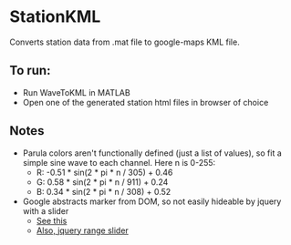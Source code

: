 # StationKML
Converts station data from .mat file to google-maps KML file.

## To run: ##
* Run WaveToKML in MATLAB
* Open one of the generated station html files in browser of choice

## Notes ##
* Parula colors aren't functionally defined (just a list of values), so fit a simple sine wave to each channel. Here n is 0-255:
    * R: -0.51 * sin(2 * pi * n / 305) + 0.46
    * G:  0.58 * sin(2 * pi * n / 911) + 0.24
    * B:  0.34 * sin(2 * pi * n / 308) + 0.52
* Google abstracts marker from DOM, so not easily hideable by jquery with a slider
    * [See this](https://stackoverflow.com/questions/9594130/how-to-hide-google-maps-api-markers-with-jquery)
    * [Also, jquery range slider](https://jqueryui.com/slider/#range)

